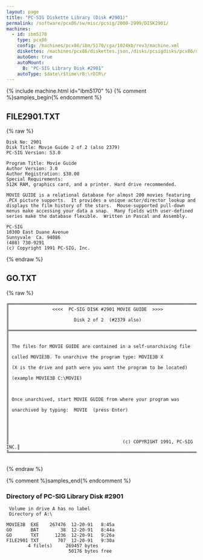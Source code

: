 ```yaml
---
layout: page
title: "PC-SIG Diskette Library (Disk #2901)"
permalink: /software/pcx86/sw/misc/pcsig/2000-2999/DISK2901/
machines:
  - id: ibm5170
    type: pcx86
    config: /machines/pcx86/ibm/5170/cga/1024kb/rev3/machine.xml
    diskettes: /machines/pcx86/diskettes.json,/disks/pcsigdisks/pcx86/diskettes.json
    autoGen: true
    autoMount:
      B: "PC-SIG Library Disk #2901"
    autoType: $date\r$time\rB:\rDIR\r
---
```


{% include machine.html id="ibm5170" %}
{% comment %}samples_begin{% endcomment %}

## FILE2901.TXT

{% raw %}
```
Disk No: 2901
Disk Title: Movie Guide 2 of 2 (also 2379)
PC-SIG Version: S3.0

Program Title: Movie Guide
Author Version: 3.0
Author Registration: $30.00
Special Requirements:
512K RAM, graphics card, and a printer. Hard drive recommended.

MOVIE GUIDE is a relational database for almost 200 movies featuring
.PCX picture supports.  It provides a unique actor/director lookup and
displays the film history of the stars.  Mouse-supported pull-down
menus make accessing your data a snap.  Many fields with user-defined
series make the database flexible.  Written in Pascal and Assembly.

PC-SIG
1030D East Duane Avenue
Sunnyvale  Ca. 94086
(408) 730-9291
(c) Copyright 1991 PC-SIG, Inc.
```
{% endraw %}

## GO.TXT

{% raw %}
```
╔═════════════════════════════════════════════════════════════════════════╗
║                <<<<  PC-SIG DISK #2901 MOVIE GUIDE  >>>>                ║
║                        Disk 2 of 2  (#2379 also)                        ║
╠═════════════════════════════════════════════════════════════════════════╣
║                                                                         ║
║ The files for MOVIE GUIDE are contained in a self-unarchiving file      ║
║ called MOVIE3B. To unarchive the program type: MOVIE3B X                ║
║ (X is the drive and path were you want the program to be located)       ║
║ (example MOVIE3B C:\MOVIE)                                              ║
║                                                                         ║
║ Once unarchived, start MOVIE GUIDE from where your program was          ║
║ unarchived by typing:  MOVIE  (press Enter)                             ║
║                                                                         ║
║                                                                         ║
║                                          (c) COPYRIGHT 1991, PC-SIG INC.║
╚═════════════════════════════════════════════════════════════════════════╝


```
{% endraw %}

{% comment %}samples_end{% endcomment %}

### Directory of PC-SIG Library Disk #2901

     Volume in drive A has no label
     Directory of A:\

    MOVIE3B  EXE    267476  12-20-91   8:45a
    GO       BAT        38  12-20-91   8:44a
    GO       TXT      1236  12-20-91   9:26a
    FILE2901 TXT       707  12-20-91   9:30a
            4 file(s)     269457 bytes
                           50176 bytes free
